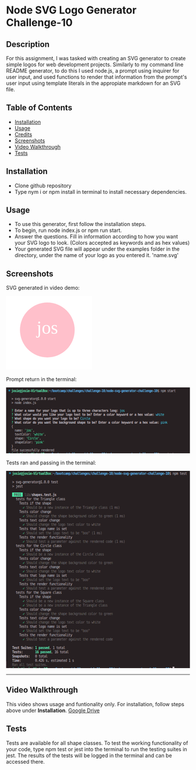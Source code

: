 # Node SVG Logo Generator Challenge-10

## Description
For this assignment, I was tasked with creating an SVG generator to create simple logos for web development projects. Similarly to my command line README generator, to do this I used node.js, a prompt using inquirer for user input, and used functions to render that information from the prompt's user input using template literals in the appropiate markdown for an SVG file.


## Table of Contents
- [Installation](#installation)
- [Usage](#usage)
- [Credits](#credits)
- [Screenshots](#screenshots)
- [Video Walkthrough](#videowalkthrough)
- [Tests](#tests)
    

## Installation
- Clone github repository
- Type nym i or npm install in terminal to install necessary dependencies.

## Usage
- To use this generator, first follow the installation steps.
- To begin, run node index.js or npm run start.
- Answer the questions. Fill in information according to how you want your SVG logo to look. (Colors accepted as keywords and as hex values)
- Your generated SVG file will appear under the examples folder in the directory, under the name of your logo as you entered it. 'name.svg'


## Screenshots
SVG generated in video demo:

![Example of a generated SVG, as demo'd](./assets/img/examplesvg.png)

Prompt return in the terminal:

![Example of the prompt in the terminal](./assets/img/promptscreenshot.png)

Tests ran and passing in the terminal:

![Example of the testing suites being ran in the terminal and passing](./assets/img/testscreenshot.png)





---
## Video Walkthrough
This video shows usage and funtionality only. For installation, follow steps above under **Installation**. [Google Drive](https://drive.google.com/file/d/1q4CRX-M0cmAGzSK6EKHfWTclgCqj854D/view)

## Tests
Tests are available for all shape classes. To test the working functionality of your code, type npm test or jest into the terminal to run the testing suites in jest. The results of the tests will be logged in the terminal and can be accessed there.
